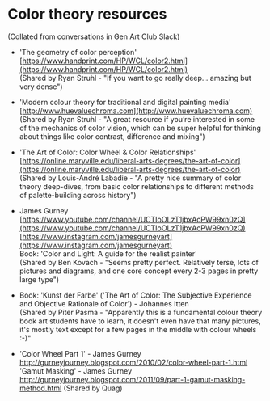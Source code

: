 # Color theory resources

(Collated from conversations in Gen Art Club Slack)

* 'The geometry of color perception'  
[https://www.handprint.com/HP/WCL/color2.html](https://www.handprint.com/HP/WCL/color2.html)  
(Shared by Ryan Struhl - "If you want to go really deep… amazing but very dense") 


* 'Modern colour theory for traditional and digital painting media'  
[http://www.huevaluechroma.com](http://www.huevaluechroma.com)    
(Shared by Ryan Struhl - "A great resource if you’re interested in some of the mechanics of color vision, which can be super helpful for thinking about things
like color contrast, difference and mixing")

* 'The Art of Color: Color Wheel & Color Relationships'  
[https://online.maryville.edu/liberal-arts-degrees/the-art-of-color](https://online.maryville.edu/liberal-arts-degrees/the-art-of-color)  
(Shared by Louis-André Labadie - "A pretty nice summary of color theory deep-dives, from basic color relationships to different methods of palette-building across history")

* James Gurney  
[https://www.youtube.com/channel/UCTIoOLzT1jbxAcPW99xn0zQ](https://www.youtube.com/channel/UCTIoOLzT1jbxAcPW99xn0zQ)  
[https://www.instagram.com/jamesgurneyart](https://www.instagram.com/jamesgurneyart)  
Book: 'Color and Light: A guide for the realist painter'  
(Shared by Ben Kovach - "Seems pretty perfect. Relatively terse, lots of pictures and diagrams, and one core concept every 2-3 pages in pretty large type") 

* Book: 'Kunst der Farbe' ('The Art of Color: The Subjective Experience and Objective Rationale of Color') - Johannes Itten  
(Shared by Piter Pasma - "Apparently this is a fundamental colour theory book art students have to learn, it doesn't even have that many pictures, it's mostly text except for a few pages in the middle with colour wheels :-)"

* 'Color Wheel Part 1' - James Gurney
http://gurneyjourney.blogspot.com/2010/02/color-wheel-part-1.html
'Gamut Masking' - James Gurney
http://gurneyjourney.blogspot.com/2011/09/part-1-gamut-masking-method.html
(Shared by Quag)
